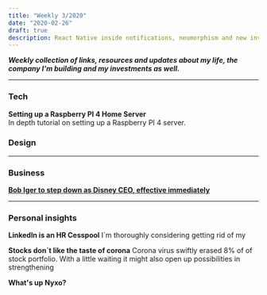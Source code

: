 ```yaml
---
title: "Weekly 3/2020"
date: "2020-02-26"
draft: true
description: React Native inside notifications, neumorphism and new investment apartments
---
```


_**Weekly collection of links, resources and updates about my life, the company I'm building and my investments as well.**_

---

### Tech

**Setting up a Raspberry PI 4 Home Server**  
In depth tutorial on setting up a Raspberry PI 4 server.

### Design

---

### Business

**[Bob Iger to step down as Disney CEO, effective immediately](https://www.cnbc.com/2020/02/25/disney-names-bob-chapek-next-ceo.html)**

---

### Personal insights

**LinkedIn is an HR Cesspool**
I´m thoroughly considering getting rid of my

**Stocks don´t like the taste of corona**
Corona virus swiftly erased 8% of of stock portfolio. With a little waiting it might also open up possibilities in strengthening

**What's up Nyxo?**

